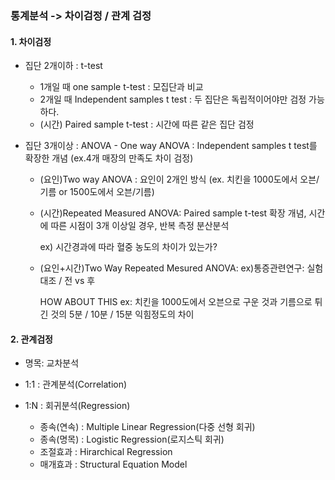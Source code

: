 ### 통계분석 -> 차이검정 / 관계 검정

#### 1. 차이검정

- 집단 2개이하 : t-test
  - 1개일 때 one sample t-test : 모집단과 비교
  - 2개일 때 Independent samples t test : 두 집단은 독립적이어야만 검정 가능하다.
  - (시간) Paired sample t-test : 시간에 따른 같은 집단 검정

- 집단 3개이상 : ANOVA - One way ANOVA : Independent samples t test를 확장한 개념 (ex.4개 매장의 만족도 차이 검정)
  - (요인)Two way ANOVA : 요인이 2개인 방식 (ex. 치킨을 1000도에서 오븐/기름 or 1500도에서 오븐/기름)

  - (시간)Repeated Measured ANOVA: Paired sample t-test 확장 개념, 시간에 따른 시점이 3개 이상일 경우, 반복 측정 분산분석 

    ex) 시간경과에 따라 혈중 농도의 차이가 있는가?

  - (요인+시간)Two Way Repeated Mesured ANOVA: ex)통증관련연구: 실험대조 / 전 vs 후 

     HOW ABOUT THIS ex: 치킨을 1000도에서 오븐으로 구운 것과 기름으로 튀긴 것의 5분 / 10분 / 15분 익힘정도의 차이

#### 2. 관계검정 

- 명목: 교차분석

- 1:1 : 관계분석(Correlation)

- 1:N : 회귀분석(Regression)
  - 종속(연속) : Multiple Linear Regression(다중 선형 회귀)
  - 종속(명목) : Logistic Regression(로지스틱 회귀)
  - 조절효과 : Hirarchical Regression
  - 매개효과 : Structural Equation Model

